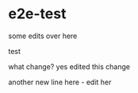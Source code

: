 # e2e-test

some edits over here

test

what change? yes edited
this change

another new line here - edit her
